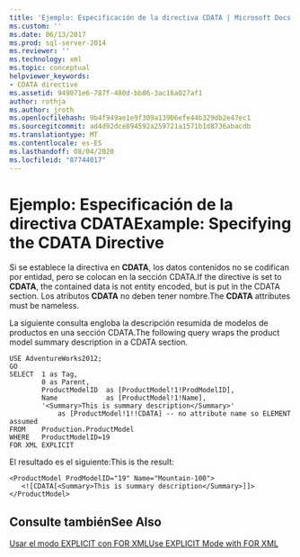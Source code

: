 ```yaml
---
title: 'Ejemplo: Especificación de la directiva CDATA | Microsoft Docs'
ms.custom: ''
ms.date: 06/13/2017
ms.prod: sql-server-2014
ms.reviewer: ''
ms.technology: xml
ms.topic: conceptual
helpviewer_keywords:
- CDATA directive
ms.assetid: 949071e6-787f-480d-bb86-3ac16a027af1
author: rothja
ms.author: jroth
ms.openlocfilehash: 9b4f949ae1e9f309a13906efe44b329db2e47ec1
ms.sourcegitcommit: ad4d92dce894592a259721a1571b1d8736abacdb
ms.translationtype: MT
ms.contentlocale: es-ES
ms.lasthandoff: 08/04/2020
ms.locfileid: "87744017"
---
```

# <a name="example-specifying-the-cdata-directive"></a><span data-ttu-id="8a8d1-102">Ejemplo: Especificación de la directiva CDATA</span><span class="sxs-lookup"><span data-stu-id="8a8d1-102">Example: Specifying the CDATA Directive</span></span>
  <span data-ttu-id="8a8d1-103">Si se establece la directiva en **CDATA**, los datos contenidos no se codifican por entidad, pero se colocan en la sección CDATA.</span><span class="sxs-lookup"><span data-stu-id="8a8d1-103">If the directive is set to **CDATA**, the contained data is not entity encoded, but is put in the CDATA section.</span></span> <span data-ttu-id="8a8d1-104">Los atributos **CDATA** no deben tener nombre.</span><span class="sxs-lookup"><span data-stu-id="8a8d1-104">The **CDATA** attributes must be nameless.</span></span>  
  
 <span data-ttu-id="8a8d1-105">La siguiente consulta engloba la descripción resumida de modelos de productos en una sección CDATA.</span><span class="sxs-lookup"><span data-stu-id="8a8d1-105">The following query wraps the product model summary description in a CDATA section.</span></span>  
  
```  
USE AdventureWorks2012;  
GO  
SELECT  1 as Tag,  
        0 as Parent,  
        ProductModelID  as [ProductModel!1!ProdModelID],  
        Name            as [ProductModel!1!Name],  
        '<Summary>This is summary description</Summary>'     
            as [ProductModel!1!!CDATA] -- no attribute name so ELEMENT assumed  
FROM    Production.ProductModel  
WHERE   ProductModelID=19  
FOR XML EXPLICIT  
```  
  
 <span data-ttu-id="8a8d1-106">El resultado es el siguiente:</span><span class="sxs-lookup"><span data-stu-id="8a8d1-106">This is the result:</span></span>  
  
```  
<ProductModel ProdModelID="19" Name="Mountain-100">  
   <![CDATA[<Summary>This is summary description</Summary>]]>  
</ProductModel>  
```  
  
## <a name="see-also"></a><span data-ttu-id="8a8d1-107">Consulte también</span><span class="sxs-lookup"><span data-stu-id="8a8d1-107">See Also</span></span>  
 [<span data-ttu-id="8a8d1-108">Usar el modo EXPLICIT con FOR XML</span><span class="sxs-lookup"><span data-stu-id="8a8d1-108">Use EXPLICIT Mode with FOR XML</span></span>](use-explicit-mode-with-for-xml.md)  
  
  
